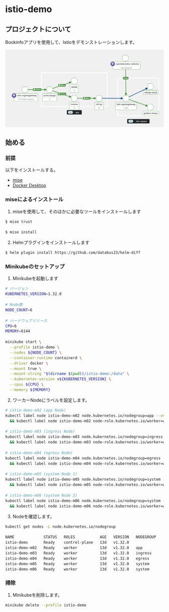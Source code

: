 # istio-demo

## プロジェクトについて

Bookinfoアプリを使用して、Istioをデモンストレーションします。

![mesh-topology](./images/mesh-topology.png)

## 始める

### 前提

以下をインストールする。

- [mise](https://mise.jdx.dev/getting-started.html)
- [Docker Desktop](https://docs.docker.com/desktop/)

### miseによるインストール

1. miseを使用して、そのほかに必要なツールをインストールします

```bash
$ mise trust

$ mise install
```

2. Helmプラグインをインストールします

```bash
$ helm plugin install https://github.com/databus23/helm-diff
```

### Minikubeのセットアップ

1. Minikubeを起動します

```bash
# バージョン
KUBERNETES_VERSION=1.32.0

# Node数
NODE_COUNT=6

# ハードウェアリソース
CPU=6
MEMORY=6144

minikube start \
  --profile istio-demo \
  --nodes ${NODE_COUNT} \
  --container-runtime containerd \
  --driver docker \
  --mount true \
  --mount-string "$(dirname $(pwd))/istio-demo:/data" \
  --kubernetes-version v${KUBERNETES_VERSION} \
  --cpus ${CPU} \
  --memory ${MEMORY}
```

2. ワーカーNodeにラベルを設定します。

```bash
# istio-demo-m02 (app Node)
kubectl label node istio-demo-m02 node.kubernetes.io/nodegroup=app --overwrite \
  && kubectl label node istio-demo-m02 node-role.kubernetes.io/worker=worker --overwrite

# istio-demo-m03 (ingress Node)
kubectl label node istio-demo-m03 node.kubernetes.io/nodegroup=ingress --overwrite \
  && kubectl label node istio-demo-m03 node-role.kubernetes.io/worker=worker --overwrite

# istio-demo-m04 (egress Node)
kubectl label node istio-demo-m04 node.kubernetes.io/nodegroup=egress --overwrite \
  && kubectl label node istio-demo-m04 node-role.kubernetes.io/worker=worker --overwrite

# istio-demo-m05 (system Node 1)
kubectl label node istio-demo-m05 node.kubernetes.io/nodegroup=system --overwrite \
  && kubectl label node istio-demo-m05 node-role.kubernetes.io/worker=worker --overwrite

# istio-demo-m06 (system Node 2)
kubectl label node istio-demo-m06 node.kubernetes.io/nodegroup=system --overwrite \
  && kubectl label node istio-demo-m06 node-role.kubernetes.io/worker=worker --overwrite
```

3. Nodeを確認します。

```bash
kubectl get nodes -L node.kubernetes.io/nodegroup

NAME             STATUS   ROLES           AGE   VERSION   NODEGROUP
istio-demo       Ready    control-plane   13d   v1.32.0
istio-demo-m02   Ready    worker          13d   v1.32.0   app
istio-demo-m03   Ready    worker          13d   v1.32.0   ingress
istio-demo-m04   Ready    worker          13d   v1.32.0   egress
istio-demo-m05   Ready    worker          13d   v1.32.0   system
istio-demo-m06   Ready    worker          13d   v1.32.0   system
```

### 掃除

1. Minikubeを削除します。

```bash
minikube delete --profile istio-demo
```
